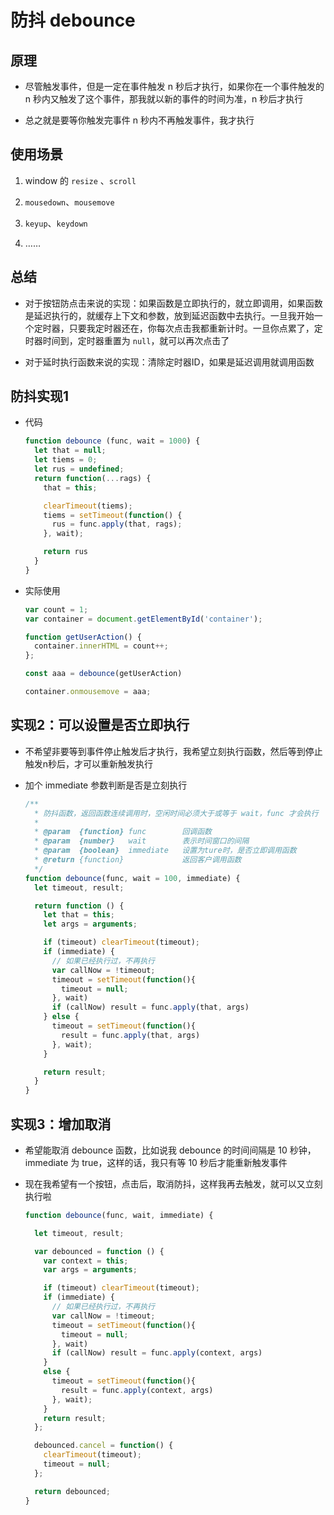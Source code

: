 # 防抖 debounce

## 原理

+ 尽管触发事件，但是一定在事件触发 n 秒后才执行，如果你在一个事件触发的 n 秒内又触发了这个事件，那我就以新的事件的时间为准，n 秒后才执行

+ 总之就是要等你触发完事件 n 秒内不再触发事件，我才执行

## 使用场景

  1. window 的 `resize` 、`scroll`

  2. `mousedown`、`mousemove`

  3. `keyup`、`keydown`

  4. ……

## 总结

+ 对于按钮防点击来说的实现：如果函数是立即执行的，就立即调用，如果函数是延迟执行的，就缓存上下文和参数，放到延迟函数中去执行。一旦我开始一个定时器，只要我定时器还在，你每次点击我都重新计时。一旦你点累了，定时器时间到，定时器重置为 `null`，就可以再次点击了

+ 对于延时执行函数来说的实现：清除定时器ID，如果是延迟调用就调用函数

## 防抖实现1

+ 代码

  ```js
  function debounce (func, wait = 1000) {
    let that = null;
    let tiems = 0;
    let rus = undefined;
    return function(...rags) {
      that = this;

      clearTimeout(tiems);
      tiems = setTimeout(function() {
        rus = func.apply(that, rags);
      }, wait);

      return rus
    }
  }
  ```

+ 实际使用

  ```js
  var count = 1;
  var container = document.getElementById('container');

  function getUserAction() {
    container.innerHTML = count++;
  };

  const aaa = debounce(getUserAction)

  container.onmousemove = aaa;
  ```

## 实现2：可以设置是否立即执行

+ 不希望非要等到事件停止触发后才执行，我希望立刻执行函数，然后等到停止触发n秒后，才可以重新触发执行

+ 加个 immediate 参数判断是否是立刻执行

  ```js
  /**
    * 防抖函数，返回函数连续调用时，空闲时间必须大于或等于 wait，func 才会执行
    *
    * @param  {function} func        回调函数
    * @param  {number}   wait        表示时间窗口的间隔
    * @param  {boolean}  immediate   设置为ture时，是否立即调用函数
    * @return {function}             返回客户调用函数
    */
  function debounce(func, wait = 100, immediate) {
    let timeout, result;

    return function () {
      let that = this;
      let args = arguments;

      if (timeout) clearTimeout(timeout);
      if (immediate) {
        // 如果已经执行过，不再执行
        var callNow = !timeout;
        timeout = setTimeout(function(){
          timeout = null;
        }, wait)
        if (callNow) result = func.apply(that, args)
      } else {
        timeout = setTimeout(function(){
          result = func.apply(that, args)
        }, wait);
      }

      return result;
    }
  }
  ```

## 实现3：增加取消

+ 希望能取消 debounce 函数，比如说我 debounce 的时间间隔是 10 秒钟，immediate 为 true，这样的话，我只有等 10 秒后才能重新触发事件

+ 现在我希望有一个按钮，点击后，取消防抖，这样我再去触发，就可以又立刻执行啦

  ```js
  function debounce(func, wait, immediate) {

    let timeout, result;

    var debounced = function () {
      var context = this;
      var args = arguments;

      if (timeout) clearTimeout(timeout);
      if (immediate) {
        // 如果已经执行过，不再执行
        var callNow = !timeout;
        timeout = setTimeout(function(){
          timeout = null;
        }, wait)
        if (callNow) result = func.apply(context, args)
      }
      else {
        timeout = setTimeout(function(){
          result = func.apply(context, args)
        }, wait);
      }
      return result;
    };

    debounced.cancel = function() {
      clearTimeout(timeout);
      timeout = null;
    };

    return debounced;
  }
  ```
